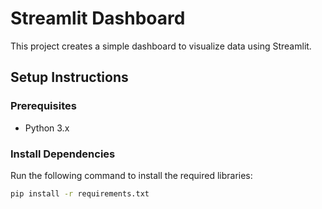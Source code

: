 # Streamlit Dashboard

This project creates a simple dashboard to visualize data using Streamlit.

## Setup Instructions

### Prerequisites
- Python 3.x

### Install Dependencies
Run the following command to install the required libraries:
```bash
pip install -r requirements.txt

